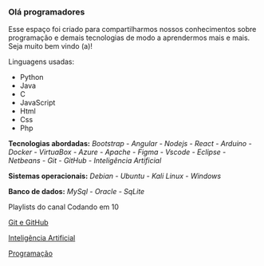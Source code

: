 ### Olá programadores

Esse espaço foi criado para compartilharmos nossos conhecimentos sobre programação e demais tecnologias de modo a aprendermos mais e mais. Seja muito bem vindo (a)!

Linguagens usadas:
- Python
- Java
- C
- JavaScript
- Html
- Css
- Php

**Tecnologias abordadas:** *Bootstrap - Angular - Nodejs - React - Arduino - Docker - VirtuaBox - Azure - Apache - Figma - Vscode - Eclipse - Netbeans - Git - GitHub - Inteligência Artificial*

**Sistemas operacionais:** *Debian - Ubuntu - Kali Linux - Windows*

**Banco de dados:** *MySql - Oracle - SqLite*

Playlists do canal Codando em 10

[Git e GitHub](https://www.youtube.com/playlist?list=PLxjIvZIT3VsRS6lWThhBZ9NAp2fQxCurM)

[Inteligência Artificial](https://www.youtube.com/playlist?list=PLxjIvZIT3VsQGUilJ1A6Oqv86g_FqLlv-)

[Programação](https://www.youtube.com/playlist?list=PLxjIvZIT3VsQGjebcX8BlzEfV1m1aBsk4)
